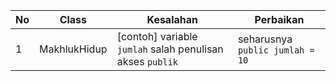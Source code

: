 | No | Class        | Kesalahan                                      | Perbaikan                |
|----|--------------|-----------------------------------------------|--------------------------|
| 1  | MakhlukHidup | [contoh] variable `jumlah` salah penulisan akses `publik` | seharusnya `public jumlah = 10` |
